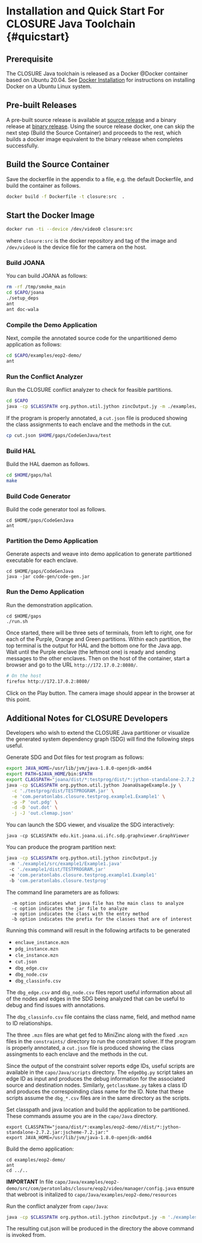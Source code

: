 # Installation and Quick Start For CLOSURE Java Toolchain {#quicstart}

## Prerequisite
The CLOSURE Java toolchain is released as a Docker @Docker container based on
Ubuntu 20.04. See [Docker Installation](https://docs.docker.com/engine/install/ubuntu/) 
for instructions on installing Docker on a Ubuntu Linux system.

## Pre-built Releases
A pre-built source release is available at [source release](https://github.com/gaps-closure/capo/releases/download/T0.2/source-release) and a binary release at [binary release](https://github.com/gaps-closure/capo/releases/download/T0.2/binary-release). Using the source release docker, one can skip the next step (Build the Source Container) and proceeds to the rest, which builds a docker image equivalent to the binary release when completes successfully.

## Build the Source Container
Save the dockerfile in the appendix to a file, e.g. the default Dockerfile, and build the container as follows.

```bash
docker build -f Dockerfile -t closure:src  .
```

## Start the Docker Image

```bash
docker run -ti --device /dev/video0 closure:src
```
            
where `closure:src` is the docker repository and tag of the image and `/dev/video0` is the device file for 
the camera on the host.

### Build JOANA

You can build JOANA as follows:

```bash
rm -rf /tmp/smoke_main
cd $CAPO/joana
./setup_deps 
ant
ant doc-wala
```

### Compile the Demo Application

Next, compile the annotated source code for the unpartitioned demo application as follows:

```bash
cd $CAPO/examples/eop2-demo/
ant
```

### Run the Conflict Analyzer 

Run the CLOSURE conflict analyzer to check for feasible partitions. 

```bash
cd $CAPO
java -cp $CLASSPATH org.python.util.jython zincOutput.jy -m ./examples/eop2-demo/src/com/peratonlabs/closure/eop2/video/manager/VideoManager.java -c ./examples/eop2-demo/dist/TESTPROGRAM.jar -e com.peratonlabs.closure.eop2.video.manager.VideoManager -b com.peratonlabs.closure.eop2.
```

If the program is properly annotated, a `cut.json` file is produced showing the
class assignments to each enclave and the methods in the cut.

```bash
cp cut.json $HOME/gaps/CodeGenJava/test
```
  
### Build HAL

Build the HAL daemon as follows.

```bash
cd $HOME/gaps/hal
make   
```
      
### Build Code Generator

Build the code generator tool as follows.

```
cd $HOME/gaps/CodeGenJava
ant
```

### Partition the Demo Application

Generate aspects and weave into demo application to generate partitioned executable for each enclave.

```
cd $HOME/gaps/CodeGenJava
java -jar code-gen/code-gen.jar
```
  
### Run the Demo Application

Run the demonstration application.

```
cd $HOME/gaps
./run.sh
```
    
Once started, there will be three sets of terminals, from left to right, one
for each of the Purple, Orange and Green partitions. Within each partition, the
top terminal is the output for HAL and the bottom one for the Java app.  
Wait until the Purple enclave (the leftmost one) is ready and sending messages
to the other enclaves. Then on the host of the container, start a browser and
go to the URL `http://172.17.0.2:8080/`.

```bash
# On the host
firefox http://172.17.0.2:8080/
```

Click on the Play button. The camera image should appear in the browser at this point.

## Additional Notes for CLOSURE Developers

Developers who wish to extend the CLOSURE Java partitioner or visualize the
generated system dependency graph (SDG) will find the following steps useful.

Generate SDG and Dot files for test program as follows:

```bash
export JAVA_HOME=/usr/lib/jvm/java-1.8.0-openjdk-amd64
export PATH=$JAVA_HOME/bin:$PATH
export CLASSPATH="joana/dist/*:testprog/dist/*:jython-standalone-2.7.2.jar:jscheme-7.2.jar:"
java -cp $CLASSPATH org.python.util.jython JoanaUsageExample.jy \
  -c './testprog/dist/TESTPROGRAM.jar' \
  -e 'com.peratonlabs.closure.testprog.example1.Example1' \
  -p -P 'out.pdg' \
  -d -D 'out.dot' \
  -j -J 'out.clemap.json' 

```

You can launch the SDG viewer, and visualize the SDG interactively:

```
java -cp $CLASSPATH edu.kit.joana.ui.ifc.sdg.graphviewer.GraphViewer 
```

You can produce the program partition next:

```bash
java -cp $CLASSPATH org.python.util.jython zincOutput.jy
 -m './example1/src/example1/Example1.java'
 -c './example1/dist/TESTPROGRAM.jar'   
 -e 'com.peratonlabs.closure.testprog.example1.Example1' 
 -b 'com.peratonlabs.closure.testprog' 
```

The command line parameters are as follows:

```usage
  -m option indicates what java file has the main class to analyze
  -c option indicates the jar file to analyze
  -e option indicates the class with the entry method
  -b option indicates the prefix for the classes that are of interest
```

Running this command will result in the following artifacts to be generated
  
  * `enclave_instance.mzn`
  * `pdg_instance.mzn`
  * `cle_instance.mzn`
  * `cut.json`
  * `dbg_edge.csv`
  * `dbg_node.csv`
  * `dbg_classinfo.csv`

The `dbg_edge.csv` and `dbg_node.csv` files report useful information about all of
the nodes and edges in the SDG being analyzed that can be useful to debug and
find issues with annotations.

The `dbg_classinfo.csv` file contains the class name, field, and method name to ID relationships.

The three `.mzn` files are what get fed to MiniZinc along with the fixed `.mzn` files in the `constraints/`
directory to run the constraint solver.  If the program is properly annotated,
a `cut.json` file is produced showing the class assingments to each enclave and
the methods in the cut.

Since the output of the constraint solver reports edge IDs, useful scripts
are available in the `capo/Java/scripts` directory. The `edgeDbg.py` script takes
an edge ID as input and produces the debug information for the associated
source and destination nodes. Similarly, `getclassName.py` takes a class ID and
produces the correspoinding class name for the ID. Note that these scripts
assume the `dbg_*.csv` files are in the same directory as the scripts.

Set classpath and java location and build the application to be partitioned.  
These commands assume you are in the `capo/Java` directory. 

```
export CLASSPATH="joana/dist/*:examples/eop2-demo//dist/*:jython-standalone-2.7.2.jar:jscheme-7.2.jar:"
export JAVA_HOME=/usr/lib/jvm/java-1.8.0-openjdk-amd64
```

Build the demo application:
```
cd examples/eop2-demo/
ant
cd ../..
```

**IMPORTANT** In file 
`capo/Java/examples/eop2-demo/src/com/peratonlabs/closure/eop2/video/manager/config.java`
ensure that webroot is initalized to `capo/Java/examples/eop2-demo/resources`

Run the conflict analyzer  from `capo/Java`:

```bash
java -cp $CLASSPATH org.python.util.jython zincOutput.jy -m './examples/eop2-demo/src/com/peratonlabs/closure/eop2/video/manager/VideoManager.java'   -c './examples/eop2-demo/dist/TESTPROGRAM.jar' -e 'com.peratonlabs.closure.eop2.video.manager.VideoManager' -b 'com.peratonlabs.closure.eop2.'
```

The resulting cut.json will be produced in the directory the above command is invoked from.
